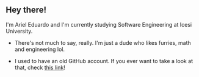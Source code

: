 ## Hey there!

I'm Ariel Eduardo and I'm currently studying Software Engineering at Icesi University.

- There's not much to say, really. I'm just a dude who likes furries, math and engineering lol.

- I used to have an old GitHub account. If you ever want to take a look at that, check [this link](https://github.com/lyca22)!
